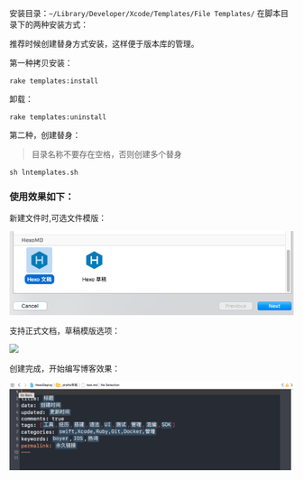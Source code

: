 
安装目录：`~/Library/Developer/Xcode/Templates/File Templates/`
在脚本目录下的两种安装方式：

推荐时候创建替身方式安装，这样便于版本库的管理。

第一种拷贝安装：
```shell
rake templates:install
```

卸载：
```shell
rake templates:uninstall
```

第二种，创建替身：
>目录名称不要存在空格，否则创建多个替身
```shell
sh lntemplates.sh 
```

### 使用效果如下：
新建文件时,可选文件模版：

![](img/moban.png)

支持正式文档，草稿模版选项：

![](img/fenlie.png)

创建完成，开始编写博客效果：

![](img/文档效果.png)
